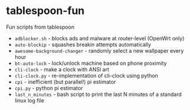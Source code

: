 tablespoon-fun
==============

Fun scripts from tablespoon

* `adblocker.sh` - blocks ads and malware at router-level (OpenWrt only)
* `auto-blockip` - squashes breakin attempts automatically
* `awesome-background-changer` - randomly select a new wallpaper every hour
* `bt-auto-lock` - lock/unlock machine based on phone proximity
* `cli-clock` - make a clock with ANSI art
* `cli-clock.py` - re-implementation of cli-clock using python
* `cpi` - inefficient (but parallel!) pi estimator
* `cpi.py` - python pi estimator
* `last_n_minutes` - bash script to print the last N minutes of a standard linux log file


